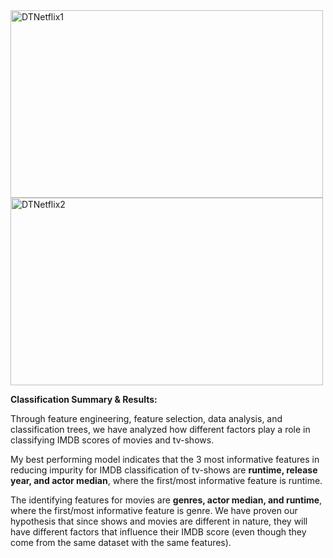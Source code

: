 <img height="300" width="500" alt="DTNetflix1" src="https://github.com/carolina-bolnykh/data-science/assets/91427069/d211ca39-0839-4711-8f58-86af75b1be7e">
<img height="300" width="500" alt="DTNetflix2" src="https://github.com/carolina-bolnykh/data-science/assets/91427069/64ea65cc-e289-433b-bb90-78ed8aa55b5b">


**Classification Summary & Results:**

Through feature engineering, feature selection, data analysis, and classification trees, we have analyzed how different factors play a role in classifying IMDB scores of movies and tv-shows. 

My best performing model indicates that the 3 most informative features in reducing impurity for IMDB classification of tv-shows are **runtime, release year, and actor median**, where the first/most informative feature is runtime. 

The identifying features for movies are **genres, actor median, and runtime**, where the first/most informative feature is genre. We have proven our hypothesis that since shows and movies are different in nature, they will have different factors that influence their IMDB score (even though they come from the same dataset with the same features). 

